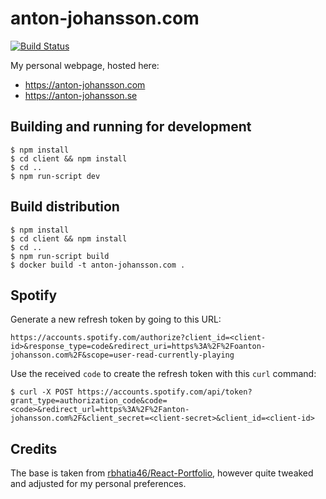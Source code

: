 # anton-johansson.com

[![Build Status](https://travis-ci.org/anton-johansson/anton-johansson.com.svg)](https://travis-ci.org/anton-johansson/anton-johansson.com)

My personal webpage, hosted here:
* https://anton-johansson.com
* https://anton-johansson.se


## Building and running for development

```shell
$ npm install
$ cd client && npm install
$ cd ..
$ npm run-script dev
```


## Build distribution

```shell
$ npm install
$ cd client && npm install
$ cd ..
$ npm run-script build
$ docker build -t anton-johansson.com .
```

## Spotify

Generate a new refresh token by going to this URL:

```
https://accounts.spotify.com/authorize?client_id=<client-id>&response_type=code&redirect_uri=https%3A%2F%2Foanton-johansson.com%2F&scope=user-read-currently-playing
```

Use the received `code` to create the refresh token with this `curl` command:

```
$ curl -X POST https://accounts.spotify.com/api/token?grant_type=authorization_code&code=<code>&redirect_url=https%3A%2F%2Fanton-johansson.com%2F&client_secret=<client-secret>&client_id=<client-id>
```


## Credits

The base is taken from [rbhatia46/React-Portfolio](https://github.com/rbhatia46/React-Portfolio), however quite tweaked and adjusted for my personal preferences.
